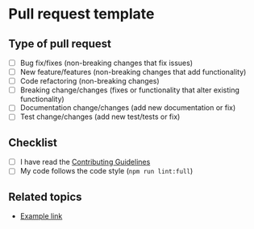 # Pull request template

## Type of pull request

- [ ] Bug fix/fixes (non-breaking changes that fix issues)
- [ ] New feature/features (non-breaking changes that add functionality)
- [ ] Code refactoring (non-breaking changes)
- [ ] Breaking change/changes (fixes or functionality that alter existing functionality)
- [ ] Documentation change/changes (add new documentation or fix)
- [ ] Test change/changes (add new test/tests or fix)

## Checklist

- [ ] I have read the [Contributing Guidelines](https://github.com/krudi/vite-template/blob/main/CONTRIBUTING.md)
- [ ] My code follows the code style (`npm run lint:full`)

## Related topics

- [Example link](https://example.com)
